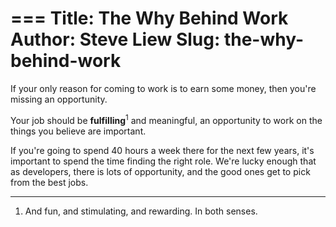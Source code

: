 ===
Title: The Why Behind Work
Author: Steve Liew
Slug: the-why-behind-work
===
If your only reason for coming to work is to earn some money, then you're missing an opportunity.

Your job should be **fulfilling**<sup>1</sup> and meaningful, an opportunity to work on the things you believe are important. 

If you're going to spend 40 hours a week there for the next few years, it's important to spend the time finding the right role. We're lucky enough that as developers, there is lots of opportunity, and the good ones get to pick from the best jobs.

----
1. And fun, and stimulating, and rewarding.  In both senses.
